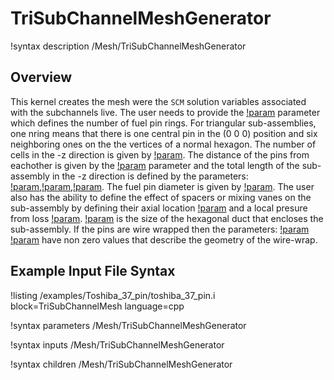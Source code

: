 # TriSubChannelMeshGenerator

!syntax description /Mesh/TriSubChannelMeshGenerator

## Overview

<!-- -->

This kernel creates the mesh were the `SCM` solution variables associated with the subchannels live.
The user needs to provide the [!param](/Mesh/TriSubChannelMeshGenerator/nrings) parameter which defines the number of fuel pin rings. For triangular sub-assemblies, one nring means that there is one central pin in the (0 0 0)
position and six neighboring ones on the the vertices of a normal hexagon. The number of cells in the -z direction is given by [!param](/Mesh/TriSubChannelMeshGenerator/n_cells). The distance of the pins from eachother is
given by the [!param](/Mesh/TriSubChannelMeshGenerator/pitch) parameter and the total length of the sub-assembly in the -z direction is defined by the parameters:
[!param](/Mesh/TriSubChannelMeshGenerator/heated_length),[!param](/Mesh/TriSubChannelMeshGenerator/unheated_length_entry),[!param](/Mesh/TriSubChannelMeshGenerator/unheated_length_entry).
The fuel pin diameter is given by [!param](/Mesh/TriSubChannelMeshGenerator/pin_diameter). The user also has the ability to define the effect of spacers or mixing vanes on the sub-assembly
by defining their axial location [!param](/Mesh/TriSubChannelMeshGenerator/spacer_z) and a local presure from loss [!param](/Mesh/TriSubChannelMeshGenerator/spacer_k). [!param](/Mesh/TriSubChannelMeshGenerator/flat_to_flat) is the size of the
hexagonal duct that encloses the sub-assembly. If the pins are wire wrapped then the parameters: [!param](/Mesh/TriSubChannelMeshGenerator/dwire) [!param](/Mesh/TriSubChannelMeshGenerator/hwire) have non zero values that describe the geometry of the wire-wrap.

## Example Input File Syntax

!listing /examples/Toshiba_37_pin/toshiba_37_pin.i block=TriSubChannelMesh language=cpp

!syntax parameters /Mesh/TriSubChannelMeshGenerator

!syntax inputs /Mesh/TriSubChannelMeshGenerator

!syntax children /Mesh/TriSubChannelMeshGenerator
